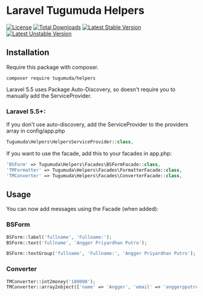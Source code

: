 # Laravel Tugumuda Helpers

[![License](https://poser.pugx.org/tugumuda/helpers/license)](https://packagist.org/packages/tugumuda/helpers)
[![Total Downloads](https://poser.pugx.org/tugumuda/helpers/downloads)](https://packagist.org/packages/tugumuda/helpers)
[![Latest Stable Version](https://poser.pugx.org/tugumuda/helpers/v/stable)](https://packagist.org/packages/tugumuda/helpers)
[![Latest Unstable Version](https://poser.pugx.org/tugumuda/helpers/v/unstable)](https://packagist.org/packages/tugumuda/helpers)

## Installation
Require this package with composer.

```shell
composer require tugumuda/helpers
```

Laravel 5.5 uses Package Auto-Discovery, so doesn't require you to manually add the ServiceProvider.

### Laravel 5.5+:

If you don't use auto-discovery, add the ServiceProvider to the providers array in config/app.php

```php
Tugumuda\Helpers\HelpersServiceProvider::class,
```

If you want to use the facade, add this to your facades in app.php:

```php
'BSForm' => Tugumuda\Helpers\Facades\BSFormFacade::class,
'TMFormatter' => Tugumuda\Helpers\Facades\FormatterFacade::class,
'TMConverter' => Tugumuda\Helpers\Facades\ConverterFacade::class,
```

## Usage

You can now add messages using the Facade (when added):

### BSForm
```php
BSForm::label('fullname', 'Fullname:');
BSForm::text('fullname', 'Angger Priyardhan Putro');

BSForm::textGroup('fullname', 'Fullname:', 'Angger Priyardhan Putro');
```

### Converter
```php
TMConverter::int2money('100000');
TMConverter::array2object(['name' => 'Angger', 'email' => 'anggerpputro@gmail.com']);
```
